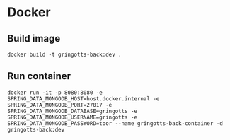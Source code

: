 # Docker

## Build image
``` 
docker build -t gringotts-back:dev . 
```

## Run container
``` 
docker run -it -p 8080:8080 -e SPRING_DATA_MONGODB_HOST=host.docker.internal -e SPRING_DATA_MONGODB_PORT=27017 -e SPRING_DATA_MONGODB_DATABASE=gringotts -e SPRING_DATA_MONGODB_USERNAME=gringotts -e SPRING_DATA_MONGODB_PASSWORD=toor --name gringotts-back-container -d gringotts-back:dev
```